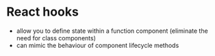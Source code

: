 # React hooks

* allow you to define state within a function component (eliminate the need for class components)
* can mimic the behaviour of component lifecycle methods
